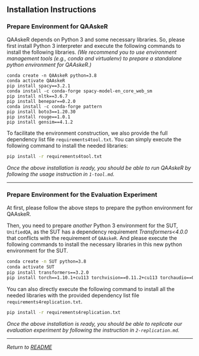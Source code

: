 ## Installation Instructions

### Prepare Environment for QAAskeR

QAAskeR depends on Python 3 and some necessary libraries. So, please first install Python 3 interpreter and execute the following commands to install the following libraries. 
*(We recommend you to use environment management tools (e.g., conda and virtualenv) to prepare a standalone python environment for QAAskeR.)*

```
conda create -n QAAskeR python=3.8
conda activate QAAskeR
pip install spacy==3.2.1
conda install -c conda-forge spacy-model-en_core_web_sm
pip install nltk==3.6.7
pip install benepar==0.2.0
conda install -c conda-forge pattern
pip install boto3==1.20.30
pip install rouge==1.0.1
pip install gensim==4.1.2
```


To facilitate the environment construction, we also provide the full dependency list file `requirements4tool.txt`. You can simply execute the following command to install the needed libraries:

```bash
pip install -r requirements4tool.txt
```

*Once the above installation is ready, you should be able to run QAAskeR by following the usage instruction in `1-tool.md`.*

---

### Prepare Environment for the Evaluation Experiment

At first, please follow the above steps to prepare the python environment for QAAskeR.

Then, you need to prepare *another* Python 3 environment for the SUT, `UnifiedQA`, as the SUT has a dependency requirement *Transformers<4.0.0* that conflicts with the requirement of `QAAskeR`. And please execute the following commands to install the necessary libraries in this new python environment for the SUT.

```bash
conda create -n SUT python=3.8
conda activate SUT
pip install transformers==3.2.0
pip install torch==1.10.1+cu113 torchvision==0.11.2+cu113 torchaudio==0.10.1+cu113 -f https://download.pytorch.org/whl/cu113/torch_stable.html
```
 
You can also directly execute the following command to install all the needed libraries with the provided dependency list file `requirements4replication.txt`.

```bash
pip install -r requirements4replication.txt
```

*Once the above installation is ready, you should be able to replicate our evaluation experiment by following the instruction in `2-replication.md`.*

---

*Return to [README](README.md)*
